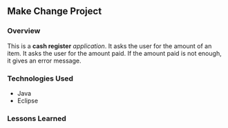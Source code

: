 ## Make Change Project 

### Overview

This is a **cash register** *application*.
It asks the user for the amount of an item.
It asks the user for the amount paid.
If the amount paid is not enough, it gives an error message.


### Technologies Used

* Java 
* Eclipse

### Lessons Learned

